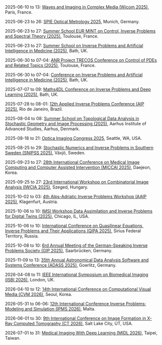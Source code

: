 2025-06-10 to 13: [Waves and Imaging in Complex Media (Wicom 2025)](https://wicom.sciencesconf.org/ "Explores wave propagation and imaging in complex media. Topics include inverse scattering, wave-based imaging, and applications in geophysics, medical imaging, and material science."), Paris, France.

2025-06-23 to 26: [SPIE Optical Metrology 2025](https://spie.org/conferences-and-exhibitions/optical-metrology), Munich, Germany.

2025-06-23 to 27: [Summer School EUR MINT on Control, Inverse Problems and Spectral Theory (2025)](https://indico.math.cnrs.fr/event/12766/ "Focuses on control theory, inverse problems, and spectral analysis. Topics include PDE control, spectral methods, and applications in imaging, engineering, and mathematical physics."), Toulouse, France.

2025-06-23 to 27: [Summer School on Inverse Problems and Artificial Intelligence in Medicine (2025)](https://bathsymposium.ac.uk/symposium/inverse-problems-and-artificial-intelligence-in-medicine/ "Explores AI-driven inverse problems in medical applications. Topics include image reconstruction, parameter estimation, and machine learning techniques for medical imaging and diagnostics."), Bath, UK.

2025-06-30 to 07-04: [ANR Project TRECOS Conference on Control of PDEs and Related Topics (2025)](https://indico.math.cnrs.fr/event/12315/ "Explores control theory for partial differential equations. Topics include optimal control, stabilization techniques, and applications in fluid dynamics, materials, and engineering systems."), Toulouse, France.

2025-06-30 to 07-04: [Conference on Inverse Problems and Artificial Intelligence in Medicine (2025)](https://bathsymposium.ac.uk/symposium/inverse-problems-and-artificial-intelligence-in-medicine/ "Focuses on inverse problems and AI in medical applications. Topics include medical image reconstruction, machine learning for diagnostics, and computational methods for health sciences."), Bath, UK.

2025-07-07 to 09: [Maths4DL Conference on Inverse Problems and Deep Learning (2025)](https://maths4dl.ac.uk/newsevents/maths4dl-conference-on-inverse-problems-and-deep-learning "Maths4DL 2025 explores inverse problems and deep learning, covering image reconstruction, regularization, and neural network architectures. Topics include medical imaging, geophysical inversion, and applications in signal processing, emphasizing mathematical and computational advances in inverse modeling."), Bath, UK.

2025-07-28 to 08-01: [12th Applied Inverse Problems Conference (AIP 2025)](https://eventos.fgv.br/aip2025 "AIP 2025 focuses on inverse problems, covering regularization, Bayesian inversion, and numerical methods. Topics include imaging, geophysical exploration, and applications in medical and environmental sciences, emphasizing mathematical and computational techniques for inverse modeling."), Rio de Janeiro, Brazil.

2025-08-04 to 08: [Summer School on Topological Data Analysis in Stochastic Geometry and Image Processing (2025)](https://sites.google.com/view/aarhustda/ "This summer school focuses on topological data analysis, covering persistent homology, stochastic geometry, and image processing. Topics include applications in shape analysis, network science, and medical imaging, emphasizing computational topology for stochastic and image data."), Aarhus Institute of Advanced Studies, Aarhus, Denmark.

2025-08-18 to 21: [Optica Imaging Congress 2025](https://www.optica.org/events/congress/imaging_and_applied_optics_congress/), Seattle, WA, USA.

2025-08-25 to 29: [Stochastic Numerics and Inverse Problems in Southern Sweden (SNIPSS 2025)](https://lnu.se/en/meet-linnaeus-university/current/events/2025/konferenser/snipss-2025--stochastic-numerics-and-inverse-problems-in-southern-sweden-2025/ "SNIPSS 2025 focuses on stochastic numerics and inverse problems, covering Monte Carlo methods, Bayesian inversion, and uncertainty quantification. Topics include applications in imaging, geophysics, and engineering, emphasizing computational techniques for stochastic and inverse modeling."), Växjö, Sweden.

2025-09-23 to 27: [28th International Conference on Medical Image Computing and Computer Assisted Intervention (MICCAI 2025)](https://conferences.miccai.org/2025/en/ "Explores medical image computing and computer-assisted interventions. Topics include image analysis, machine learning for diagnostics, and applications in medical imaging and surgery."), Daejeon, Korea.

2025-09-25 to 27: [23rd International Workshop on Combinatorial Image Analysis (IWCIA 2025)](https://iwcia2025.inf.u-szeged.hu "IWCIA 2025 focuses on combinatorial image analysis, covering image segmentation, pattern recognition, and discrete geometry. Topics include applications in medical imaging, computer vision, and remote sensing, emphasizing combinatorial algorithms and computational methods for processing and analyzing digital images."), Szeged, Hungary.

2025-10-02 to 03: [4th Alps-Adriatic Inverse Problems Workshop (AAIP 2025)](https://conference3.aau.at/event/92 "AAIP 2025 focuses on inverse problems, covering regularization techniques, Bayesian inversion, and imaging. Topics include applications in medical imaging, geophysics, and signal processing, emphasizing computational and mathematical methods for solving ill-posed problems and reconstructing data."), Klagenfurt, Austria.

2025-10-06 to 10: [IMSI Workshop Data Assimilation and Inverse Problems for Digital Twins (2025)](https://imsi.institute/activities/digital-twins/data-assimilation-and-inverse-problems-for-digital-twins/ "This workshop focuses on data assimilation and inverse problems for digital twins, covering Bayesian methods, uncertainty quantification, and real-time modeling. Topics include applications in engineering, climate modeling, and healthcare, emphasizing computational techniques for predictive digital twin frameworks."), Chicago, IL, USA.

2025-10-06 to 10: [International Conference on Quasilinear Equations, Inverse Problems and Their Applications (QIPA 2025)](https://qipa2025.mipt.ru/ "Focuses on quasilinear equations and inverse problems. Topics include nonlinear PDEs, parameter estimation, and applications in imaging, geophysics, and engineering."), Sirius Federal Territory, Russia.

2025-10-08 to 10: [6rd Annual Meeting of the German-Speaking Inverse Problems Society (GIP 2025)](https://inverseprobleme.de/?page_id=424 "Explores inverse problems in mathematical modeling. Topics include regularization techniques, imaging, and applications in medical diagnostics, geophysics, and engineering."), Saarbrücken, Germany.

2025-11-09 to 13: [35th Annual Astronomical Data Analysis Software and Systems Conference (ADASS 2025)](https://adass.org "ADASS 2025 focuses on astronomical data analysis, covering data processing, visualization, and machine learning. Topics include applications in astrophysics, cosmology, and telescope data management, emphasizing computational tools and algorithms for analyzing large-scale astronomical datasets."), Goerlitz, Germany.

2026-04-08 to 11: [IEEE International Symposium on Biomedical Imaging (ISBI 2026)](https://biomedicalimaging.org/2026/ "Focuses on biomedical imaging techniques. Topics include image processing, machine learning for diagnostics, and applications in medical imaging and healthcare."), London, UK.

2026-04-10 to 12: [14th International Conference on Computational Visual Media (CVM 2026)](http://iccvm.org/2026/), Seoul, Korea.

2026-05-31 to 06-06: [12th International Conference Inverse Problems: Modeling and Simulation (IPMS 2026)](https://ipms-conference.org/ipms2026/ "IPMS 2026 explores inverse problems, covering regularization, Bayesian methods, and imaging. Topics include applications in medical imaging, geophysics, and nondestructive testing, emphasizing computational and mathematical techniques for solving ill-posed problems and data reconstruction."), Malta.

2026-06-01 to 30: [9th International Conference on Image Formation in X-Ray Computed Tomography (CT 2026)](https://ct-meeting.org "CT 2026 explores X-ray computed tomography, covering image reconstruction, scatter correction, and deep learning. Topics include applications in medical imaging, industrial inspection, and materials science, emphasizing computational methods for high-resolution and low-dose CT imaging."), Salt Lake City, UT, USA.

2026-07-01 to 31: [Medical Imaging With Deep Learning (MIDL 2026)](https://2026.midl.io "MIDL 2026 focuses on deep learning in medical imaging, covering image segmentation, classification, and generative models. Topics include applications in radiology, pathology, and neuroimaging, emphasizing computational and machine learning techniques for advancing medical image analysis."), Taipei, Taiwan.

